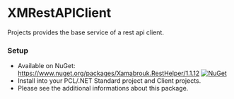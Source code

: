 # XMRestAPIClient
Projects provides the base service of a rest api client. 

### Setup
* Available on NuGet: https://www.nuget.org/packages/Xamabrouk.RestHelper/1.1.12  [![NuGet](https://img.shields.io/nuget/v/Xamabrouk.RestHelper.svg?label=NuGet)](https://www.nuget.org/packages/Xamabrouk.RestHelper/)
* Install into your PCL/.NET Standard project and Client projects.
* Please see the additional informations about this package.
